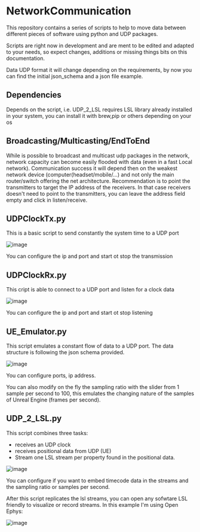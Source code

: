 # NetworkCommunication

This repository contains a series of scripts to help to move data between different pieces of software using python and UDP packages.

Scripts are right now in development and are ment to be edited and adapted to your needs, so expect changes, additions or missing things bits on this documentation.

Data UDP format it will change depending on the requirements, by now you can find the initial json_schema and a json file example.

## Dependencies

Depends on the script, i.e. UDP_2_LSL requires LSL library already installed in your system, you can install it with brew,pip or others depending on your os

## Broadcasting/Multicasting/EndToEnd

While is possible to broadcast and multicast udp packages in the network, network capacity can become easily flooded with data (even in a fast Local network).
Communication success it will depend then on the weakest network device (computer(headset/mobile/...) and not only the main router/switch offering the net architecture.
Recommendation is to point the transmitters to target the IP address of the receivers. In that case receivers doesn't need to point to the transmitters, you can leave the address field empty and click in listen/receive.

## UDPClockTx.py

This is a basic script to send constantly the system time to a UDP port

![image](https://github.com/JuanObiJuan/NetworkCommunication/assets/1729541/39744ce0-fdf9-4a7d-8946-37ff6fe53be8)

You can configure the ip and port and start ot stop the transmission

## UDPClockRx.py

This cript is able to connect to a UDP port and listen for a clock data

![image](https://github.com/JuanObiJuan/NetworkCommunication/assets/1729541/49ea61d0-19d2-465e-a9a6-5a3e9ba39aa2)

You can configure the ip and port and start ot stop listening

## UE_Emulator.py

This script emulates a constant flow of data to a UDP port. The data structure is following the json schema provided.

![image](https://github.com/JuanObiJuan/NetworkCommunication/assets/1729541/ed21329f-24a4-4346-b663-b22a60419552)

You can configure ports, ip address.

You can also modify on the fly the sampling ratio with the slider from 1 sample per second to 100, this emulates the changing nature of the samples of Unreal Engine (frames per second).

## UDP_2_LSL.py

This script combines three tasks:
- receives an UDP clock
- receives positional data from UDP (UE)
- Stream one LSL stream per property found in the positional data.

![image](https://github.com/JuanObiJuan/NetworkCommunication/assets/1729541/d29d76cc-1ade-4b98-9ac9-9e7f2d1e5fb3)

You can configure if you want to embed timecode data in the streams and the sampling ratio or samples per second.

After this script replicates the lsl streams, you can open any sofwtare LSL friendly to visualize or record streams. In this example I'm using Open Ephys:

![image](https://github.com/JuanObiJuan/NetworkCommunication/assets/1729541/31469604-e097-48a9-8c18-1a8e28f4192c)






